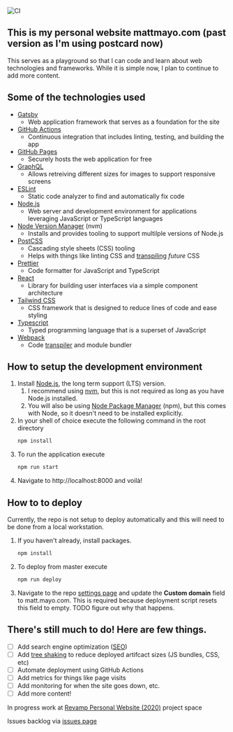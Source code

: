 
![CI](https://github.com/mattmayo/mattmayo/workflows/CI/badge.svg)

## This is my personal website mattmayo.com (past version as I'm using postcard now)
This serves as a playground so that I can code and learn about web technologies and frameworks. While it is simple now, I plan to continue to add more content.

## Some of the technologies used
* [Gatsby](https://www.gatsbyjs.com)
    * Web application framework that serves as a foundation for the site
* [GitHub Actions](https://github.com/features/actions)
    * Continuous integration that includes linting, testing, and building the app
* [GitHub Pages](https://pages.github.com)
    * Securely hosts the web application for free
* [GraphQL](https://graphql.org)
    * Allows retreiving different sizes for images to support responsive screens
* [ESLint](https://eslint.org)
    * Static code analyzer to find and automatically fix code
* [Node.js](https://nodejs.org/)
    * Web server and development environment for applications leveraging JavaScript or TypeScript languages
* [Node Version Manager](https://github.com/nvm-sh/nvm) (nvm)
    * Installs and provides tooling to support multilple versions of Node.js
* [PostCSS](https://postcss.org)
    * Cascading style sheets (CSS) tooling
    * Helps with things like linting CSS and [transpiling](https://en.wikipedia.org/wiki/Source-to-source_compiler) _future_ CSS
* [Prettier](https://prettier.io)
    * Code formatter for JavaScript and TypeScript
* [React](https://reactjs.org)
    * Library for building user interfaces via a simple component architecture
* [Tailwind CSS](https://tailwindcss.com)
    * CSS framework that is designed to reduce lines of code and ease styling
* [Typescript](https://www.typescriptlang.org)
    * Typed programming language that is a superset of JavaScript
* [Webpack](https://webpack.js.org)
    * Code [transpiler](https://en.wikipedia.org/wiki/Source-to-source_compiler) and module bundler

## How to setup the development environment
1. Install [Node.js](https://nodejs.org/), the long term support (LTS) version. 
    1. I recommend using [nvm](https://github.com/nvm-sh/nvm), but this is not required as long as you have Node.js installed.
    1. You will also be using [Node Package Manager](https://www.npmjs.com) (npm), but this comes with Node, so it doesn't need to be installed explicitly.
1. In your shell of choice execute the following command in the root directory 
    ```sh
    npm install
    ```
1. To run the application execute
    ```sh
    npm run start
    ```
1. Navigate to http://localhost:8000 and voilà!

## How to to deploy
Currently, the repo is not setup to deploy automatically and this will need to be done from a local workstation.
1. If you haven't already, install packages.
    ```sh
    npm install
    ```
1. To deploy from master execute
    ```sh
    npm run deploy
    ```
2. Navigate to the repo [settings page](https://github.com/mattmayo/mattmayo/settings) and update the **Custom domain** field to matt.mayo.com. This is required because deployment script resets this field to empty. TODO figure out why that happens.

## There's still much to do! Here are few things.
- [ ] Add search engine optimization ([SEO](https://moz.com/beginners-guide-to-seo))
- [ ] Add [tree shaking](https://en.wikipedia.org/wiki/Tree_shaking) to reduce deployed artifcact sizes (JS bundles, CSS, etc)
- [ ] Automate deployment using GitHub Actions
- [ ] Add metrics for things like page visits
- [ ] Add monitoring for when the site goes down, etc.
- [ ] Add more content!

In progress work at [Revamp Personal Website (2020)](https://github.com/mattmayo/mattmayo/projects/1) project space

Issues backlog via [issues page](https://github.com/mattmayo/mattmayo/issues)


